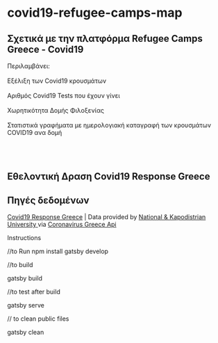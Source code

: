
# covid19-refugee-camps-map

<h2>Σχετικά με την πλατφόρμα Refugee Camps Greece - Covid19</h2>
        <p>Περιλαμβάνει: <br></br>
        Eξέλιξη των Covid19 κρουσμάτων<br></br>
        Αριθμός Covid19 Tests που έχουν γίνει<br></br>
        Χωρητικότητα Δομής Φιλοξενίας<br></br>
        Στατιστικά γραφήματα με ημερολογιακή καταγραφή των κρουσμάτων COVID19 ανα δομή
        <br></br><br></br>
        </p>
        <h2>Εθελοντική Δραση Covid19 Response Greece</h2>
        <h2>Πηγές δεδομένων</h2>
        <a href="https://www.covid19response.gr/" >Covid19 Response Greece</a> | Data provided by <a href="https://en.uoa.gr/"  >National &amp; Kapodistrian University </a>via <a href="https://github.com/Covid-19-Response-Greece/covid19-refugee-camps-map">Coronavirus Greece Api</a>


Instructions

//to Run
npm install
gatsby develop

//to build

gatsby build

//to test after build

gatsby serve

// to clean public files

gatsby clean


